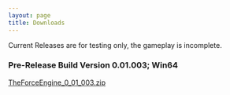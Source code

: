 ```yaml
---
layout: page
title: Downloads
---
```


Current Releases are for testing only, the gameplay is incomplete.

### Pre-Release Build Version 0.01.003; Win64
[TheForceEngine_0_01_003.zip](archive/TheForceEngine_0_01_003.zip)
